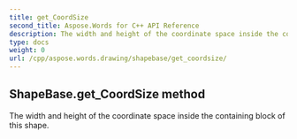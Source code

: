 ```yaml
---
title: get_CoordSize
second_title: Aspose.Words for C++ API Reference
description: The width and height of the coordinate space inside the containing block of this shape. 
type: docs
weight: 0
url: /cpp/aspose.words.drawing/shapebase/get_coordsize/
---
```

## ShapeBase.get_CoordSize method


The width and height of the coordinate space inside the containing block of this shape.

